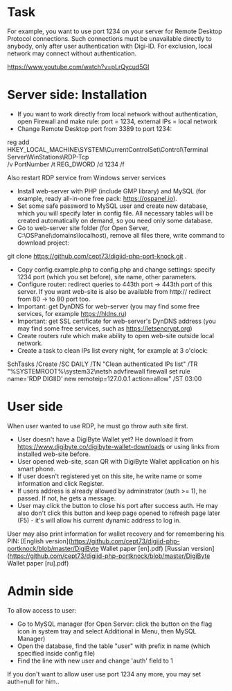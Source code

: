 Task
=========================================================================================================

For example, you want to use port 1234 on your server for Remote Desktop Protocol connections. Such connections must be unavailable directly to anybody, only after user authentication with Digi-ID. For exclusion, local network may connect without authentication.

https://www.youtube.com/watch?v=pLrQycud5GI

Server side: Installation
=========================================================================================================

* If you want to work directly from local network without authentication, open Firewall and make rule: port = 1234, external IPs = local network
* Change Remote Desktop port from 3389 to port 1234:

reg add HKEY_LOCAL_MACHINE\SYSTEM\CurrentControlSet\Control\Terminal Server\WinStations\RDP-Tcp \
	/v PortNumber /t REG_DWORD /d 1234 /f

Also restart RDP service from Windows server services

* Install web-server with PHP (include GMP library) and MySQL (for example, ready all-in-one free pack: https://ospanel.io).
* Set some safe password to MySQL user and create new database, which you will specify later in config file. All necessary tables will be created automatically on demand, so you need only some database.
* Go to web-server site folder (for Open Server, C:\OSPanel\domains\localhost), remove all files there, write command to download project: 

git clone https://github.com/cept73/digiid-php-port-knock.git .

* Copy config.example.php to config.php and change settings: specify 1234 port (which you set before), site name, other parameters.
* Configure router: redirect queries to 443th port -> 443th port of this server. If you want web-site is also be available from http:// redirect from 80 -> to 80 port too. 
* Important: get DynDNS for web-server (you may find some free services, for example https://hldns.ru)
* Important: get SSL certificate for web-server's DynDNS address (you may find some free services, such as https://letsencrypt.org)
* Create routers rule which make ability to open web-site outside local network.
* Create a task to clean IPs list every night, for example at 3 o'clock:

SchTasks /Create /SC DAILY /TN "Clean authenticated IPs list" /TR "%SYSTEMROOT%\system32\netsh advfirewall firewall set rule name='RDP DIGIID' new remoteip=127.0.0.1 action=allow" /ST 03:00

User side
=========================================================================================================

When user wanted to use RDP, he must go throw auth site first.

* User doesn't have a DigiByte Wallet yet? He download it from https://www.digibyte.co/digibyte-wallet-downloads or using links from installed web-site before.
* User opened web-site, scan QR with DigiByte Wallet application on his smart phone.
* If user doesn't registered yet on this site, he write name or some information and click Register.
* If users address is already allowed by adminstrator (auth >= 1), he passed. If not, he gets a message.
* User may click the button to close his port after success auth. He may also don't click this button and keep page opened to refresh page later (F5) - it's will allow his current dynamic address to log in.

User may also print information for wallet recovery and for remembering his PIN: 
[English version](https://github.com/cept73/digiid-php-portknock/blob/master/DigiByte Wallet paper [en].pdf)
[Russian version](https://github.com/cept73/digiid-php-portknock/blob/master/DigiByte Wallet paper [ru].pdf)

Admin side
==========================================================================================================

To allow access to user:
* Go to MySQL manager (for Open Server: click the button on the flag icon in system tray and select Additional in Menu, then MySQL Manager)
* Open the database, find the table "user" with prefix in name (which specified inside config file)
* Find the line with new user and change 'auth' field to 1

If you don't want to allow user use port 1234 any more, you may set auth=null for him..
